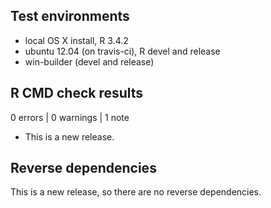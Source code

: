 ## Test environments
* local OS X install, R 3.4.2
* ubuntu 12.04 (on travis-ci), R devel and release
* win-builder (devel and release)

## R CMD check results

0 errors | 0 warnings | 1 note

* This is a new release.

## Reverse dependencies

This is a new release, so there are no reverse dependencies.

